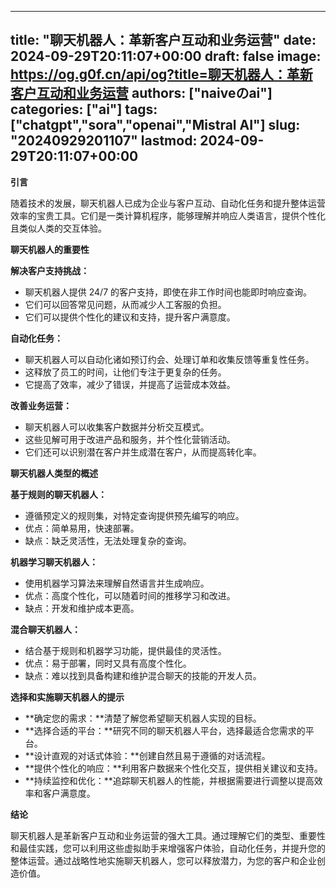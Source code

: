 
---
title: "聊天机器人：革新客户互动和业务运营"
date: 2024-09-29T20:11:07+00:00
draft: false
image: https://og.g0f.cn/api/og?title=聊天机器人：革新客户互动和业务运营
authors: ["naiveのai"]
categories: ["ai"]
tags: ["chatgpt","sora","openai","Mistral AI"]
slug: "20240929201107"
lastmod: 2024-09-29T20:11:07+00:00
---
**引言**

随着技术的发展，聊天机器人已成为企业与客户互动、自动化任务和提升整体运营效率的宝贵工具。它们是一类计算机程序，能够理解并响应人类语言，提供个性化且类似人类的交互体验。

**聊天机器人的重要性**

**解决客户支持挑战：**
* 聊天机器人提供 24/7 的客户支持，即使在非工作时间也能即时响应查询。
* 它们可以回答常见问题，从而减少人工客服的负担。
* 它们可以提供个性化的建议和支持，提升客户满意度。

**自动化任务：**
* 聊天机器人可以自动化诸如预订约会、处理订单和收集反馈等重复性任务。
* 这释放了员工的时间，让他们专注于更复杂的任务。
* 它提高了效率，减少了错误，并提高了运营成本效益。

**改善业务运营：**
* 聊天机器人可以收集客户数据并分析交互模式。
* 这些见解可用于改进产品和服务，并个性化营销活动。
* 它们还可以识别潜在客户并生成潜在客户，从而提高转化率。

**聊天机器人类型的概述**

**基于规则的聊天机器人：**
* 遵循预定义的规则集，对特定查询提供预先编写的响应。
* 优点：简单易用，快速部署。
* 缺点：缺乏灵活性，无法处理复杂的查询。

**机器学习聊天机器人：**
* 使用机器学习算法来理解自然语言并生成响应。
* 优点：高度个性化，可以随着时间的推移学习和改进。
* 缺点：开发和维护成本更高。

**混合聊天机器人：**
* 结合基于规则和机器学习功能，提供最佳的灵活性。
* 优点：易于部署，同时又具有高度个性化。
* 缺点：难以找到具备构建和维护混合聊天的技能的开发人员。

**选择和实施聊天机器人的提示**

* **确定您的需求：**清楚了解您希望聊天机器人实现的目标。
* **选择合适的平台：**研究不同的聊天机器人平台，选择最适合您需求的平台。
* **设计直观的对话式体验：**创建自然且易于遵循的对话流程。
* **提供个性化的响应：**利用客户数据来个性化交互，提供相关建议和支持。
* **持续监控和优化：**追踪聊天机器人的性能，并根据需要进行调整以提高效率和客户满意度。

**结论**

聊天机器人是革新客户互动和业务运营的强大工具。通过理解它们的类型、重要性和最佳实践，您可以利用这些虚拟助手来增强客户体验，自动化任务，并提升您的整体运营。通过战略性地实施聊天机器人，您可以释放潜力，为您的客户和企业创造价值。
